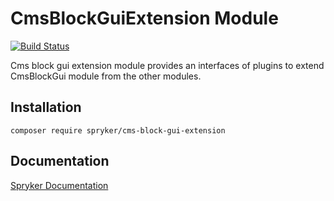 # CmsBlockGuiExtension Module
[![Build Status](https://travis-ci.org/spryker/cms-block-gui-extension.svg)](https://travis-ci.org/spryker/cms-block-gui-extension)

Cms block gui extension module provides an interfaces of plugins to extend CmsBlockGui module from the other modules.


## Installation

```
composer require spryker/cms-block-gui-extension
```

## Documentation

[Spryker Documentation](https://documentation.spryker.com/module_guide/overview.htm)
